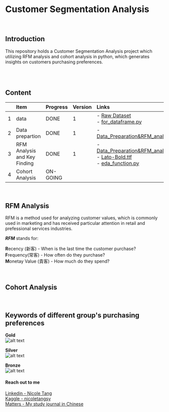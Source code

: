 # Customer Segmentation Analysis
<br>

## Introduction
This repository holds a Customer Segmentation Analysis project which utilizing RFM analysis and cohort analysis in python, which generates insights on customers purchasing preferences.<br><br>

<br>

## Content
|       | Item                             | Progress | Version | Links    |
| :---  | :---                                 | :---     |:---     |   :---   |
|   1   | data                        |      DONE|    1    |- [Raw Dataset](https://github.com/coletangsy/Recommendation-System-with-NLP/blob/main/amazon_co-ecommerce_sample.zip) <br> - [for_dataframe.py](https://github.com/coletangsy/Recommendation-System-with-NLP/blob/main/for_dataframe.py) |
|   2   | Data prepartion    |     DONE |   1     |- [Data_Preparation&RFM_analysis.ipynb](https://github.com/coletangsy/Customer-Segmentation-Analysis/blob/main/Data_Preparation%26RFM_analysis.ipynb)|
|   3   | RFM Analysis and Key Finding | DONE     | 1       | - [Data_Preparation&RFM_analysis.ipynb](https://github.com/coletangsy/Customer-Segmentation-Analysis/blob/main/Data_Preparation%26RFM_analysis.ipynb)<br>- [Lato-Bold.ttf](https://github.com/coletangsy/Customer-Segmentation-Analysis/blob/main/Lato-Bold.ttf)<br>- [eda_function.py](https://github.com/coletangsy/Customer-Segmentation-Analysis/blob/main/eda_function.py)|
|   4   | Cohort Analysis | ON-GOING |         | |

<br>

## RFM Analysis
RFM is a method used for analyzing customer values, which is commonly used in marketing and has received particular attention in retail and prefessional services industries.

***RFM*** stands for:

**R**ecency (新客) - When is the last time the customer purchase?<br>
**F**requency(常客) - How often do they purchase?<br>
**M**onetay Value (貴客) - How much do they spend?<br>

<br>

## Cohort Analysis


<br>

## Keywords of different group's purchasing preferences
**Gold**<br>
![alt text](http://url/to/img.png)

**Silver**<br>
![alt text](http://url/to/img.png)

**Bronze**<br>
![alt text](http://url/to/img.png)
<br>

#### Reach out to me
[Linkedin - Nicole Tang](https://www.linkedin.com/in/nicoletangsy/)<br>   [Kaggle - nicoletangsy](https://www.kaggle.com/nicoletangsy)<br>    [Matters - My study journal in Chinese](https://matters.news/@coletangsy)
